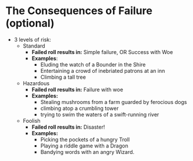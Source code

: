 # The Consequences of Failure (optional)

- 3 levels of risk:
	- Standard
		- **Failed roll results in:** Simple failure, OR Success with Woe
		- **Examples**: 
			- Eluding the watch of a Bounder in the Shire
			- Entertaining a crowd of inebriated patrons at an inn
			- Climbing a tall tree
	- Hazardous
		- **Failed roll results in:** Failure with woe
		- **Examples:**
			- Stealing mushrooms from a farm guarded by ferocious dogs
			- climbing atop a crumbling tower
			- trying to swim the waters of a swift-running river
	- Foolish
		- **Failed roll results in:** Disaster!
		- **Examples:**
			- Picking the pockets of a hungry Troll
			- Playing a riddle game  with a Dragon
			- Bandying words with an angry Wizard.